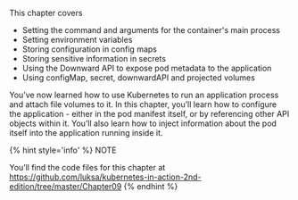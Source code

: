 This chapter covers

* Setting the command and arguments for the container's main process
* Setting environment variables
* Storing configuration in config maps
* Storing sensitive information in secrets
* Using the Downward API to expose pod metadata to the application
* Using configMap, secret, downwardAPI and projected volumes

You’ve now learned how to use Kubernetes to run an application process and attach file volumes to it. In this chapter, you’ll learn how to configure the application - either in the pod manifest itself, or by referencing other API objects within it. You’ll also learn how to inject information about the pod itself into the application running inside it.

{% hint style='info' %}
NOTE

You’ll find the code files for this chapter at https://github.com/luksa/kubernetes-in-action-2nd-edition/tree/master/Chapter09
{% endhint %}
